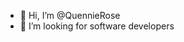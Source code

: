 - 👋 Hi, I’m @QuennieRose
- 👀 I’m looking for software developers

<!---
QuennieRose/QuennieRose is a ✨ special ✨ repository because its `README.md` (this file) appears on your GitHub profile.
You can click the Preview link to take a look at your changes.
--->
